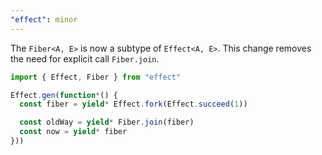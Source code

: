 ```yaml
---
"effect": minor
---
```


The `Fiber<A, E>` is now a subtype of `Effect<A, E>`. This change removes the need for explicit call `Fiber.join`.

```typescript
import { Effect, Fiber } from "effect"

Effect.gen(function*() {
  const fiber = yield* Effect.fork(Effect.succeed(1))

  const oldWay = yield* Fiber.join(fiber)
  const now = yield* fiber
}))
```
